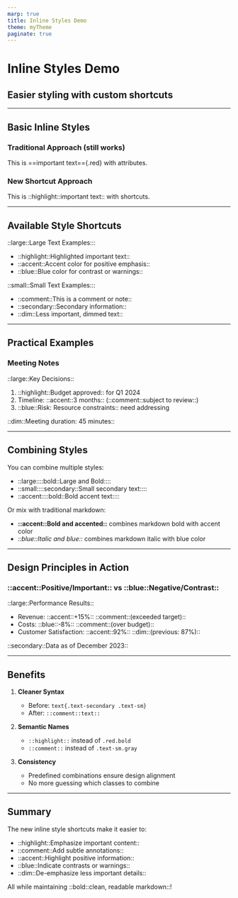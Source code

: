 ```yaml
---
marp: true
title: Inline Styles Demo
theme: myTheme
paginate: true
---
```


# Inline Styles Demo

## Easier styling with custom shortcuts

---

## Basic Inline Styles

### Traditional Approach (still works)
This is ==important text=={.red} with attributes.

### New Shortcut Approach
This is ::highlight::important text:: with shortcuts.

---

## Available Style Shortcuts

::large::Large Text Examples:::
- ::highlight::Highlighted important text::
- ::accent::Accent color for positive emphasis::
- ::blue::Blue color for contrast or warnings::

::small::Small Text Examples:::
- ::comment::This is a comment or note::
- ::secondary::Secondary information::
- ::dim::Less important, dimmed text::

---

## Practical Examples

### Meeting Notes
::large::Key Decisions::

1. ::highlight::Budget approved:: for Q1 2024
2. Timeline: ::accent::3 months:: (::comment::subject to review::)
3. ::blue::Risk: Resource constraints:: need addressing

::dim::Meeting duration: 45 minutes::

---

## Combining Styles

You can combine multiple styles:

- ::large::::bold::Large and Bold::::
- ::small::::secondary::Small secondary text::::
- ::accent::::bold::Bold accent text::::

Or mix with traditional markdown:
- **::accent::Bold and accented::** combines markdown bold with accent color
- *::blue::Italic and blue::* combines markdown italic with blue color

---

## Design Principles in Action

### ::accent::Positive/Important:: vs ::blue::Negative/Contrast::

::large::Performance Results::

- Revenue: ::accent::+15%:: ::comment::(exceeded target)::
- Costs: ::blue::-8%:: ::comment::(over budget)::
- Customer Satisfaction: ::accent::92%:: ::dim::(previous: 87%)::

::secondary::Data as of December 2023::

---

## Benefits

1. **Cleaner Syntax**
   - Before: `text{.text-secondary .text-sm}`
   - After: `::comment::text::`

2. **Semantic Names**
   - `::highlight::` instead of `.red.bold`
   - `::comment::` instead of `.text-sm.gray`

3. **Consistency**
   - Predefined combinations ensure design alignment
   - No more guessing which classes to combine

---

## Summary

The new inline style shortcuts make it easier to:

- ::highlight::Emphasize important content::
- ::comment::Add subtle annotations::
- ::accent::Highlight positive information::
- ::blue::Indicate contrasts or warnings::
- ::dim::De-emphasize less important details::

All while maintaining ::bold::clean, readable markdown::!